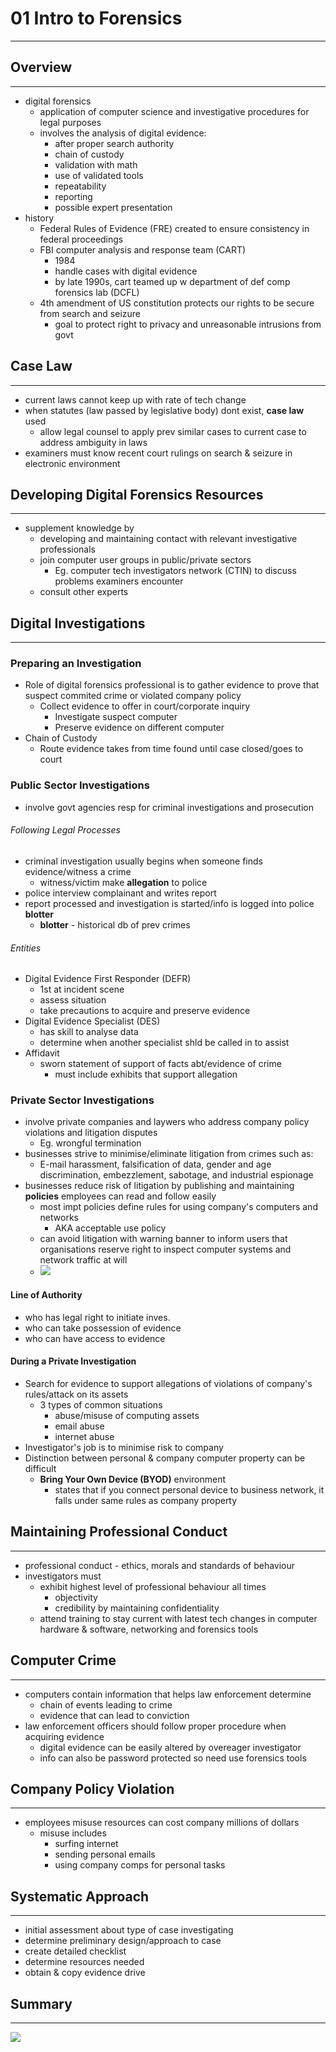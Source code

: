 
# 01 Intro to Forensics
---

## Overview
---
- digital forensics
    - application of computer science and investigative procedures for legal purposes
    - involves the analysis of digital evidence:
	    - after proper search authority 
	    - chain of custody
	    - validation with math
	    - use of validated tools
	    - repeatability
	    - reporting 
	    - possible expert presentation
- history
    - Federal Rules of Evidence (FRE) created to ensure consistency in federal proceedings
    - FBI computer analysis and response team (CART)
        - 1984
        - handle cases with digital evidence
        - by late 1990s, cart teamed up w department of def comp forensics lab (DCFL)
    - 4th amendment of US constitution protects our rights to be secure from search and seizure
        - goal to protect right to privacy and unreasonable intrusions from govt


## Case Law
---
- current laws cannot keep up with rate of tech change
- when statutes (law passed by legislative body) dont exist, **case law** used
    - allow legal counsel to apply prev similar cases to current case to address ambiguity in laws
- examiners must know recent court rulings on search & seizure in electronic environment

## Developing Digital Forensics Resources
---
- supplement knowledge by
    - developing and maintaining contact with relevant investigative professionals
    - join computer user groups in public/private sectors
        - Eg. computer tech investigators network (CTIN) to discuss problems examiners encounter
    - consult other experts

## Digital Investigations
---
### Preparing an Investigation
- Role of digital forensics professional  is to gather evidence to prove that suspect commited crime or violated company policy
    - Collect evidence to offer in court/corporate inquiry
        - Investigate suspect computer
        - Preserve evidence on different computer
- Chain of Custody
    - Route evidence takes from time found until case closed/goes to court

### Public Sector Investigations
- involve govt agencies resp for criminal investigations and prosecution

###### Following Legal Processes
- criminal investigation usually begins when someone finds evidence/witness a crime
    - witness/victim make **allegation** to police
- police interview complainant and writes report
- report processed and investigation is started/info is logged into police **blotter**
    - **blotter** - historical db of prev crimes

###### Entities
- Digital Evidence First Responder (DEFR)
    - 1st at incident scene
    - assess situation
    - take precautions to acquire and preserve evidence
- Digital Evidence Specialist (DES)
    - has skill to analyse data
    - determine when another specialist shld be called in to assist
- Affidavit
    - sworn statement of support of facts abt/evidence of crime
        - must include exhibits that support allegation


### Private Sector Investigations
- involve private companies and laywers who address company policy violations and litigation disputes
    - Eg. wrongful termination
- businesses strive to minimise/eliminate litigation from crimes such as:
    - E-mail harassment, falsification of data, gender and age discrimination, embezzlement, sabotage, and industrial espionage
- businesses reduce risk of litigation by publishing and maintaining **policies** employees can read and follow easily
    - most impt policies define rules for using company's computers and networks
        - AKA acceptable use policy
    - can avoid litigation with warning banner to inform users that organisations reserve right to inspect computer systems and network traffic at will
    - ![](https://i.imgur.com/S6Gi2bq.png)
 
#### Line of Authority
- who has legal right to initiate inves. 
- who can take possession of evidence 
- who can have access to evidence

#### During a Private Investigation
- Search for evidence to support allegations of violations of company's rules/attack on its assets
    - 3 types of common situations
        - abuse/misuse of computing assets
        - email abuse
        - internet abuse
- Investigator's job is to minimise risk to company
- Distinction between personal & company computer property can be difficult
    - **Bring Your Own Device (BYOD)** environment
        - states that if you connect personal device to business network, it falls under same rules as company property


## Maintaining Professional Conduct
---
- professional conduct - ethics, morals and standards of behaviour
- investigators must
    - exhibit highest level of professional behaviour all times
        - objectivity
        - credibility by maintaining confidentiality
    - attend training to stay current with latest tech changes in computer hardware & software, networking and forensics tools

## Computer Crime
---
- computers contain information that helps law enforcement determine
    - chain of events leading to crime
    - evidence that can lead to conviction
- law enforcement officers should follow proper procedure when acquiring evidence
    - digital evidence can be easily altered by overeager investigator
    - info can also be password protected so need use forensics tools

## Company Policy Violation
---
- employees misuse resources can cost company millions of dollars
    - misuse includes
        - surfing internet
        - sending personal emails
        - using company comps for personal tasks


## Systematic Approach
---
- initial assessment about type of case investigating
- determine preliminary design/approach to case
- create detailed checklist
- determine resources needed
- obtain & copy evidence drive

## Summary
---
![](https://i.imgur.com/jEDfavx.png)
